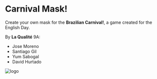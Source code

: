# Carnival Mask!

Create your own mask for the **Brazilian Carnival!**, a game created for the English Day.

By **La Qualité** 9A:

- Jose Moreno
- Santiago Gil
- Yum Sabogal
- David Hurtado

![logo](https://i.postimg.cc/htP2bVWr/la-qualite.jpg "logo")
